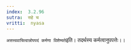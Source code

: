 ```yaml
---
index:  3.2.96
sutra:  सहे च
vritti:  nyasa
---
```


`असत्त्ववाचित्वान्नोपपदं कर्मणा विशेष्यते`इति। तदर्थस्य कर्मत्वानुपपत्तेः।।

